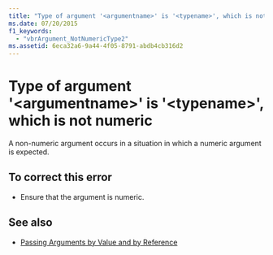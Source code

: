 ```yaml
---
title: "Type of argument '<argumentname>' is '<typename>', which is not numeric"
ms.date: 07/20/2015
f1_keywords: 
  - "vbrArgument_NotNumericType2"
ms.assetid: 6eca32a6-9a44-4f05-8791-abdb4cb316d2
---
```

# Type of argument '\<argumentname>' is '\<typename>', which is not numeric
A non-numeric argument occurs in a situation in which a numeric argument is expected.  
  
## To correct this error  
  
- Ensure that the argument is numeric.  
  
## See also

- [Passing Arguments by Value and by Reference](../programming-guide/language-features/procedures/passing-arguments-by-value-and-by-reference.md)

